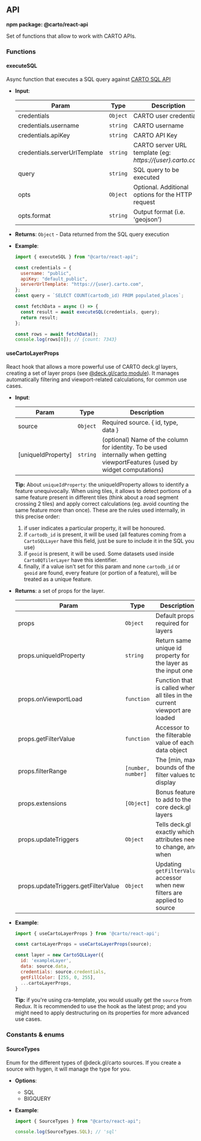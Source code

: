 ## API

**npm package: @carto/react-api**

Set of functions that allow to work with CARTO APIs.

### Functions

#### executeSQL

Async function that executes a SQL query against [CARTO SQL API](https://carto.com/developers/sql-api/)

- **Input**:

  | Param                         | Type                | Description                                                |
  | ----------------------------- | ------------------- | ---------------------------------------------------------- |
  | credentials                   | <code>Object</code> | CARTO user credentials                                     |
  | credentials.username          | <code>string</code> | CARTO username                                             |
  | credentials.apiKey            | <code>string</code> | CARTO API Key                                              |
  | credentials.serverUrlTemplate | <code>string</code> | CARTO server URL template (eg: _https://{user}.carto.com_) |
  | query                         | <code>string</code> | SQL query to be executed                                   |
  | opts                          | <code>Object</code> | Optional. Additional options for the HTTP request          |
  | opts.format                   | <code>string</code> | Output format (i.e. 'geojson')                             |

- **Returns**: <code>Object</code> - Data returned from the SQL query execution

- **Example**:

  ```js
  import { executeSQL } from "@carto/react-api";

  const credentials = {
    username: "public",
    apiKey: "default_public",
    serverUrlTemplate: "https://{user}.carto.com",
  };
  const query = `SELECT COUNT(cartodb_id) FROM populated_places`;

  const fetchData = async () => {
    const result = await executeSQL(credentials, query);
    return result;
  };

  const rows = await fetchData();
  console.log(rows[0]); // {count: 7343}
  ```

#### useCartoLayerProps

React hook that allows a more powerful use of CARTO deck.gl layers, creating a set of layer props (see [@deck.gl/carto module](https://deck.gl/docs/api-reference/carto/overview)). It manages automatically filtering and viewport-related calculations, for common use cases.

- **Input**:

  | Param              | Type                | Description                                                                                                                   |
  | ------------------ | ------------------- | ----------------------------------------------------------------------------------------------------------------------------- |
  | source             | <code>Object</code> | Required source. { id, type, data }                                                                                           |
  | [uniqueIdProperty] | <code>string</code> | (optional) Name of the column for identity. To be used internally when getting viewportFeatures (used by widget computations) |

  **Tip:** About `uniqueIdProperty`: the uniqueIdProperty allows to identify a feature unequivocally. When using tiles, it allows to detect portions of a same feature present in different tiles (think about a road segment crossing 2 tiles) and apply correct calculations (eg. avoid counting the same feature more than once). These are the rules used internally, in this precise order:

  1. if user indicates a particular property, it will be honoured.
  2. if `cartodb_id` is present, it will be used (all features coming from a `CartoSQLLayer` have this field, just be sure to include it in the SQL you use)
  3. if `geoid` is present, it will be used. Some datasets used inside `CartoBQTilerLayer` have this identifier.
  4. finally, if a value isn't set for this param and none `cartodb_id` or `geoid` are found, every feature (or portion of a feature), will be treated as a unique feature.

- **Returns**: a set of props for the layer.

  | Param                               | Type                          | Description                                                               |
  | ----------------------------------- | ----------------------------- | ------------------------------------------------------------------------- |
  | props                               | <code>Object</code>           | Default props required for layers                                         |
  | props.uniqueIdProperty              | <code>string</code>           | Return same unique id property for the layer as the input one             |
  | props.onViewportLoad                | <code>function</code>         | Function that is called when all tiles in the current viewport are loaded |
  | props.getFilterValue                | <code>function</code>         | Accessor to the filterable value of each data object                      |
  | props.filterRange                   | <code>[number, number]</code> | The [min, max] bounds of the filter values to display                     |
  | props.extensions                    | <code>[Object]</code>         | Bonus features to add to the core deck.gl layers                          |
  | props.updateTriggers                | <code>Object</code>           | Tells deck.gl exactly which attributes need to change, and when           |
  | props.updateTriggers.getFilterValue | <code>Object</code>           | Updating `getFilterValue` accessor when new filters are applied to source |

- **Example**:

  ```js
  import { useCartoLayerProps } from '@carto/react-api';

  const cartoLayerProps = useCartoLayerProps(source);

  const layer = new CartoSQLLayer({
    id: 'exampleLayer',
    data: source.data,
    credentials: source.credentials,
    getFillColor: [255, 0, 255],
    ...cartoLayerProps,
  }
  ```

  **Tip:** if you're using cra-template, you would usually get the `source` from Redux. It is recommended to use the hook as the latest prop; and you might need to apply destructuring on its properties for more advanced use cases.

### Constants & enums

#### SourceTypes

Enum for the different types of @deck.gl/carto sources. If you create a source with hygen, it will manage the type for you.

- **Options**:

  - SQL
  - BIGQUERY

- **Example**:

  ```js
  import { SourceTypes } from "@carto/react-api";

  console.log(SourceTypes.SQL); // 'sql'
  ```
